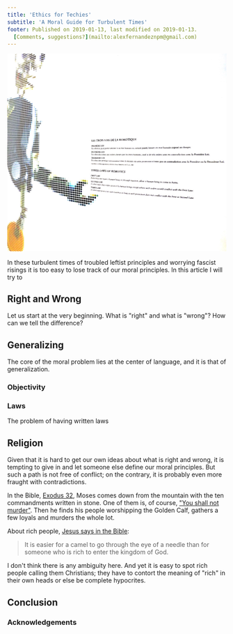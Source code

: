 ```yaml
---
title: 'Ethics for Techies'
subtitle: 'A Moral Guide for Turbulent Times'
footer: Published on 2019-01-13, last modified on 2019-01-13.
  [Comments, suggestions?](mailto:alexfernandeznpm@gmail.com)
---
```


![](pics/ethics-laws.jpg "The three laws of Robotics, source: https://commons.wikimedia.org/wiki/File:Paris-P1090119.jpg")

In these turbulent times of troubled leftist principles and worrying fascist risings
it is too easy to lose track of our moral principles.
In this article I will try to 

## Right and Wrong

Let us start at the very beginning.
What is "right" and what is "wrong"?
How can we tell the difference?

## Generalizing

The core of the moral problem lies at the center of language,
and it is that of generalization.

### Objectivity

### Laws

The problem of having written laws

## Religion

Given that it is hard to get our own ideas about what is right and wrong,
it is tempting to give in and let someone else define our moral principles.
But such a path is not free of conflict; on the contrary,
it is probably even more fraught with contradictions.

In the Bible, [Exodus 32](https://www.biblegateway.com/passage/?search=Exodus+32&version=NIV),
Moses comes down from the mountain with the ten commandments written in stone.
One of them is, of course, ["You shall not murder"](https://www.biblegateway.com/passage/?search=Exodus+20:13&version=NIV).
Then he finds his people worshipping the Golden Calf,
gathers a few loyals and murders the whole lot.

About rich people,
[Jesus says in the Bible](https://www.biblegateway.com/passage/?search=Mark+10%3A25&version=NIV):

> It is easier for a camel to go through the eye of a needle than for someone who is rich to enter the kingdom of God.

I don't think there is any ambiguity here.
And yet it is easy to spot rich people calling them Christians;
they have to contort the meaning of "rich" in their own heads
or else be complete hypocrites.

## Conclusion



### Acknowledgements


